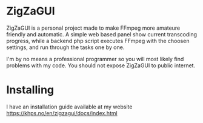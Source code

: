# ZigZaGUI
ZigZaGUI is a personal project made to make FFmpeg more amateure friendly and automatic. A simple web based panel show current transcoding progress, while a backend php script executes FFmpeg with the choosen settings, and run through the tasks one by one.

I'm by no means a professional programmer so you will most likely find problems with my code.
You should not expose ZigZaGUI to public internet.

# Installing
I have an installation guide available at my website https://khps.no/en/zigzagui/docs/index.html
